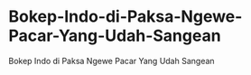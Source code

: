 # Bokep-Indo-di-Paksa-Ngewe-Pacar-Yang-Udah-Sangean
Bokep Indo di Paksa Ngewe Pacar Yang Udah Sangean
